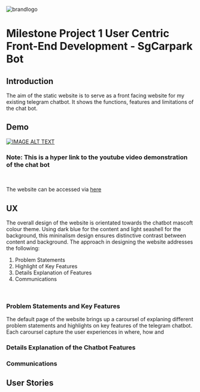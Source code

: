 ![brandlogo](https://github.com/simplyedwin/trent_dip_in_fsswd_project_1/blob/main/images/brandlogo.svg?raw=true)

# Milestone Project 1 User Centric Front-End Development - SgCarpark Bot
## Introduction
The aim of the static website is to serve as a front facing website for my existing telegram chatbot. It 
shows the functions, features and limitations of the chat bot.

## Demo
[![IMAGE ALT TEXT](http://img.youtube.com/vi/iQbpbqOcjbg/0.jpg)](http://www.youtube.com/watch?v=iQbpbqOcjbg "Telegram Chat Bot")<br />
### Note: This is a hyper link to the youtube video demonstration of the chat bot
<br />

The website can be accessed via [here](http://simplyedwin.github.io/trent_dip_in_fsswd_project_1/)

## UX
The overall design of the website is orientated towards the chatbot mascoft colour theme. Using dark blue for the content and light seashell for the background, this mininalism design ensures distinctive contrast between content and background. The approach in designing the website addresses the following:
1. Problem Statements
2. Highlight of Key Features 
3. Details Explanation of Features
4. Communications

<br />

### Problem Statements and Key Features
The default page of the website brings up a caroursel of explaning different problem statements and highlights on key features of the telegram chatbot. Each caroursel capture the user experiences in where, how and  

### Details Explanation of the Chatbot Features

### Communications



## User Stories